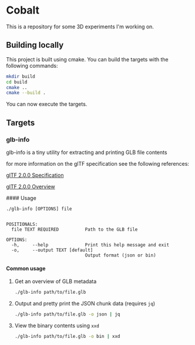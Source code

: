 # Cobalt

This is a repository for some 3D experiments I'm working on.

## Building locally

This project is built using cmake. You can build the targets with the following commands:

```sh
mkdir build
cd build
cmake ..
cmake --build .
```

You can now execute the targets.

## Targets

### glb-info

glb-info is a tiny utility for extracting and printing GLB file contents

for more information on the glTF specification see the following references:

[glTF 2.0.0 Specification](https://registry.khronos.org/glTF/specs/2.0/glTF-2.0.pdf)

[glTF 2.0.0 Overview](https://raw.githubusercontent.com/KhronosGroup/glTF/refs/heads/main/specification/2.0/figures/gltfOverview-2.0.0d.png)

#### Usage

```
./glb-info [OPTIONS] file


POSITIONALS:
  file TEXT REQUIRED          Path to the GLB file

OPTIONS:
  -h,     --help              Print this help message and exit
  -o,     --output TEXT [default]
                              Output format (json or bin)
```

#### Common usage

1. Get an overview of GLB metadata

   ```sh
   ./glb-info path/to/file.glb
   ```

2. Output and pretty print the JSON chunk data (requires `jq`)

   ```sh
   ./glb-info path/to/file.glb -o json | jq
   ```

3. View the binary contents using `xxd`

   ```sh
   ./glb-info path/to/file.glb -o bin | xxd
   ```
